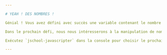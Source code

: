 ```yaml
---

# YEAH ! DES NOMBRES !

Génial ! Vous avez défini avec succès une variable contenant le nombre `123456789`.

Dans le prochain défi, nous nous intéresserons à la manipulation de nombres.

Exécutez `jschool-javascripter` dans la console pour choisir le prochain défi.

---
```

